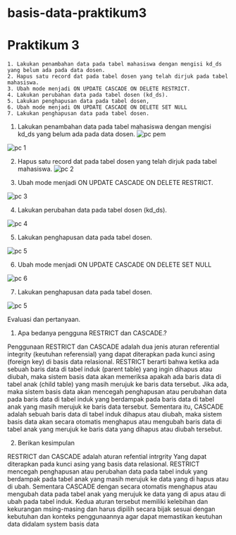 # basis-data-praktikum3
# Praktikum 3
```
1. Lakukan penambahan data pada tabel mahasiswa dengan mengisi kd_ds yang belum ada pada data dosen. 
2. Hapus satu record dat pada tabel dosen yang telah dirjuk pada tabel mahasiswa. 
3. Ubah mode menjadi ON UPDATE CASCADE ON DELETE RESTRICT. 
4. Lakukan perubahan data pada tabel dosen (kd_ds). 
5. Lakukan penghapusan data pada tabel dosen, 
6. Ubah mode menjadi ON UPDATE CASCADE ON DELETE SET NULL 
7. Lakukan penghapusan data pada tabel dosen.
```

1. Lakukan penambahan data pada tabel mahasiswa dengan mengisi kd_ds yang belum ada pada data dosen. 
![pc pem](https://github.com/DimasF3009/Basis-data-praktikum-3/assets/115356128/f6aac358-f264-4766-9819-ff2f39bb4efe)

![pc 1](https://github.com/DimasF3009/Basis-data-praktikum-3/assets/115356128/4c6866f4-86ab-4d15-a4e0-f9bc2cfebcca)

2. Hapus satu record dat pada tabel dosen yang telah dirjuk pada tabel mahasiswa.
![pc 2](https://github.com/DimasF3009/Basis-data-praktikum-3/assets/115356128/071b243c-46a3-4c9f-81ac-b28997e458e4)

3. Ubah mode menjadi ON UPDATE CASCADE ON DELETE RESTRICT.

![pc 3](https://github.com/DimasF3009/Basis-data-praktikum-3/assets/115356128/bb65c0b6-85a3-413e-accd-0ee5d29d6035)

4. Lakukan perubahan data pada tabel dosen (kd_ds). 

![pc 4](https://github.com/DimasF3009/Basis-data-praktikum-3/assets/115356128/3956ca26-1b72-4f73-aec5-a95c21c74f35)

5. Lakukan penghapusan data pada tabel dosen.

![pc 5](https://github.com/DimasF3009/Basis-data-praktikum-3/assets/115356128/54e8642a-6890-4c39-b725-60daa1ebf6b3)


6. Ubah mode menjadi ON UPDATE CASCADE ON DELETE SET NULL

![pc 6](https://github.com/DimasF3009/Basis-data-praktikum-3/assets/115356128/bcf88342-b196-4309-b759-a5f735cfc99b)

7. Lakukan penghapusan data pada tabel dosen.

![pc 5](https://github.com/DimasF3009/Basis-data-praktikum-3/assets/115356128/bddc4797-18da-4b1c-a098-34fcdaf40692)



Evaluasi dan pertanyaan.

1. Apa bedanya pengguna RESTRICT dan CASCADE.?

Penggunaan RESTRICT dan CASCADE adalah dua jenis aturan referential integrity (keutuhan
referensial) yang dapat diterapkan pada kunci asing (foreign key) di basis data relasional.
RESTRICT berarti bahwa ketika ada sebuah baris data di tabel induk (parent table) yang ingin dihapus 
atau diubah, maka sistem basis data akan memeriksa apakah ada baris data di tabel anak (child table) 
yang masih merujuk ke baris data tersebut. Jika ada, maka sistem basis data akan mencegah 
penghapusan atau perubahan data pada baris data di tabel induk yang berdampak pada baris data di 
tabel anak yang masih merujuk ke baris data tersebut.
Sementara itu, CASCADE adalah sebuah baris data di tabel induk dihapus atau diubah, maka sistem 
basis data akan secara otomatis menghapus atau mengubah baris data di tabel anak yang merujuk ke 
baris data yang dihapus atau diubah tersebut.

2. Berikan kesimpulan 

RESTRICT dan CASCADE adalah aturan refential intrgrity Yang dapat diterapkan pada kunci asing yang 
basis data relasional. RESTRICT mencegah penghapusan atau perubahan data pada tabel induk yang 
berdampak pada tabel anak yang masih merujuk ke data yang di hapus atau di ubah. Sementara 
CASCADE dengan secara otomatis menghapus atau mengubah data pada tabel anak yang merujuk ke 
data yang di apus atau di ubah pada tabel induk. Kedua aturan tersebut memiliki kelebihan dan 
kekurangan msing-masing dan harus dipilih secara bijak sesuai dengan kebutuhan dan konteks 
penggunaannya agar dapat memastikan keutuhan data didalam system basis data
